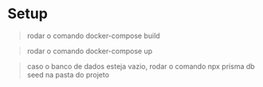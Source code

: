 # Setup
> rodar o comando docker-compose build

> rodar o comando docker-compose up

> caso o banco de dados esteja vazio, rodar o comando npx prisma db seed na pasta do projeto
